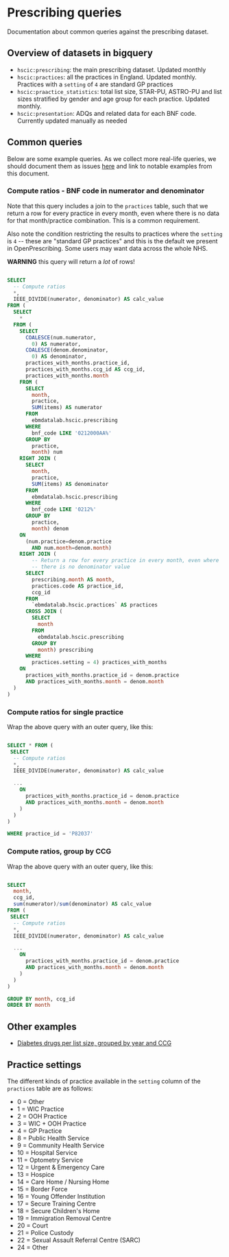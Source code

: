 # Prescribing queries

Documentation about common queries against the prescribing dataset.

## Overview of datasets in bigquery

* `hscic:prescribing`: the main prescribing dataset. Updated monthly
* `hscic:practices`: all the practices in England. Updated monthly. Practices with a `setting` of `4` are standard GP practices
* `hscic:praactice_statistics`: total list size, STAR-PU, ASTRO-PU and list sizes stratified by gender and age group for each practice. Updated monthly.
* `hscic:presentation`: ADQs and related data for each BNF code. Currently updated manually as needed

## Common queries

Below are some example queries. As we collect more real-life queries, we should document them as issues [here](https://github.com/ebmdatalab/prescribing-queries/issues) and link to notable examples from this document.

### Compute ratios - BNF code in numerator and denominator

Note that this query includes a join to the `practices` table, such that we return a row for every practice in every month, even where there is no data for that month/practice combination. This is a common requirement.

Also note the condition restricting the results to practices where the `setting` is `4` -- these are "standard GP practices" and this is the default we present in OpenPrescribing.  Some users may want data across the whole NHS.

**WARNING** this query will return a *lot* of rows!

```sql

SELECT
  -- Compute ratios
  *,
  IEEE_DIVIDE(numerator, denominator) AS calc_value
FROM (
  SELECT
    *
  FROM (
    SELECT
      COALESCE(num.numerator,
        0) AS numerator,
      COALESCE(denom.denominator,
        0) AS denominator,
      practices_with_months.practice_id,
      practices_with_months.ccg_id AS ccg_id,
      practices_with_months.month
    FROM (
      SELECT
        month,
        practice,
        SUM(items) AS numerator
      FROM
        ebmdatalab.hscic.prescribing
      WHERE
        bnf_code LIKE '0212000AA%'
      GROUP BY
        practice,
        month) num
    RIGHT JOIN (
      SELECT
        month,
        practice,
        SUM(items) AS denominator
      FROM
        ebmdatalab.hscic.prescribing
      WHERE
        bnf_code LIKE '0212%'
      GROUP BY
        practice,
        month) denom
    ON
      (num.practice=denom.practice
        AND num.month=denom.month)
    RIGHT JOIN (
        -- Return a row for every practice in every month, even where
        -- there is no denominator value
      SELECT
        prescribing.month AS month,
        practices.code AS practice_id,
        ccg_id
      FROM
        `ebmdatalab.hscic.practices` AS practices
      CROSS JOIN (
        SELECT
          month
        FROM
          ebmdatalab.hscic.prescribing
        GROUP BY
          month) prescribing
      WHERE
        practices.setting = 4) practices_with_months
    ON
      practices_with_months.practice_id = denom.practice
      AND practices_with_months.month = denom.month
  )
)
```

### Compute ratios for single practice

Wrap the above query with an outer query, like this:

```sql

SELECT * FROM (
 SELECT
  -- Compute ratios
  *,
  IEEE_DIVIDE(numerator, denominator) AS calc_value

  ...
    ON
      practices_with_months.practice_id = denom.practice
      AND practices_with_months.month = denom.month
    )
  )
)

WHERE practice_id = 'P82037'
```
### Compute ratios, group by CCG

Wrap the above query with an outer query, like this:
```sql

SELECT
  month,
  ccg_id,
  sum(numerator)/sum(denominator) AS calc_value
FROM (
 SELECT
  -- Compute ratios
  *,
  IEEE_DIVIDE(numerator, denominator) AS calc_value

  ...
    ON
      practices_with_months.practice_id = denom.practice
      AND practices_with_months.month = denom.month
    )
  )
)

GROUP BY month, ccg_id
ORDER BY month
```

## Other examples

* [Diabetes drugs per list size, grouped by year and CCG](https://github.com/ebmdatalab/prescribing-queries/issues/1)

## Practice settings

The different kinds of practice available in the `setting` column of the `practices` table are as follows:

* 0 = Other
* 1 = WIC Practice
* 2 = OOH Practice
* 3 = WIC + OOH Practice
* 4 = GP Practice
* 8 = Public Health Service
* 9 = Community Health Service
* 10 = Hospital Service
* 11 = Optometry Service
* 12 = Urgent & Emergency Care
* 13 = Hospice
* 14 = Care Home / Nursing Home
* 15 = Border Force
* 16 = Young Offender Institution
* 17 = Secure Training Centre
* 18 = Secure Children's Home
* 19 = Immigration Removal Centre
* 20 = Court
* 21 = Police Custody
* 22 = Sexual Assault Referral Centre (SARC)
* 24 = Other

